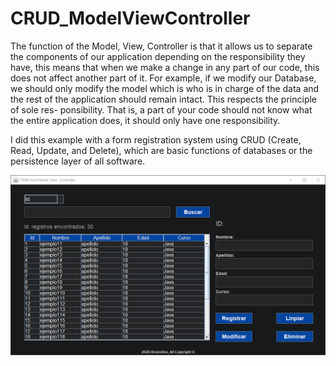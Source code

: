 # CRUD_ModelViewController

The function of the Model, View, Controller is that it allows us to separate 
the components of our application depending on the responsibility they have, 
this means that when we make a change in any part of our code, this does not 
affect another part of it. For example, if we modify our Database, we should 
only modify the model which is who is in charge of the data and the rest of 
the application should remain intact. This respects the principle of sole res-
ponsibility. 
That is, a part of your code should not know what the entire application does, 
it should only have one responsibility.

I did this example with a form registration system using CRUD (Create, Read, 
Update, and Delete), which are basic functions of databases or the persistence 
layer of all software.

![Image](https://github.com/BrunoBeltreGuzman/CRUD_ModelViewController/blob/master/Screenshots.png)
